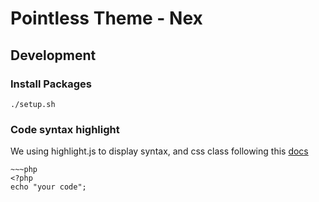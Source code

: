 # Pointless Theme - Nex

## Development

### Install Packages

~~~
./setup.sh
~~~

### Code syntax highlight

We using highlight.js to display syntax, and css class following this [docs](https://highlightjs.readthedocs.io/en/latest/css-classes-reference.html#language-names-and-aliases)

~~~
~~~php
<?php
echo "your code";
~~~
~~~
